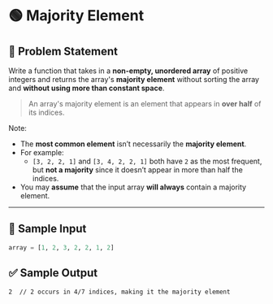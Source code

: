 # 🟢 Majority Element

## 📘 Problem Statement

Write a function that takes in a **non-empty, unordered array** of positive integers and returns the array's **majority element** without sorting the array and **without using more than constant space**.

> An array's majority element is an element that appears in **over half** of its indices.

Note:
- The **most common element** isn’t necessarily the **majority element**.
- For example:
  - `[3, 2, 2, 1]` and `[3, 4, 2, 2, 1]` both have `2` as the most frequent, but **not a majority** since it doesn’t appear in more than half the indices.
- You may **assume** that the input array **will always** contain a majority element.

---

## 🧪 Sample Input

```python
array = [1, 2, 3, 2, 2, 1, 2]
```

## ✅ Sample Output
```
2  // 2 occurs in 4/7 indices, making it the majority element

